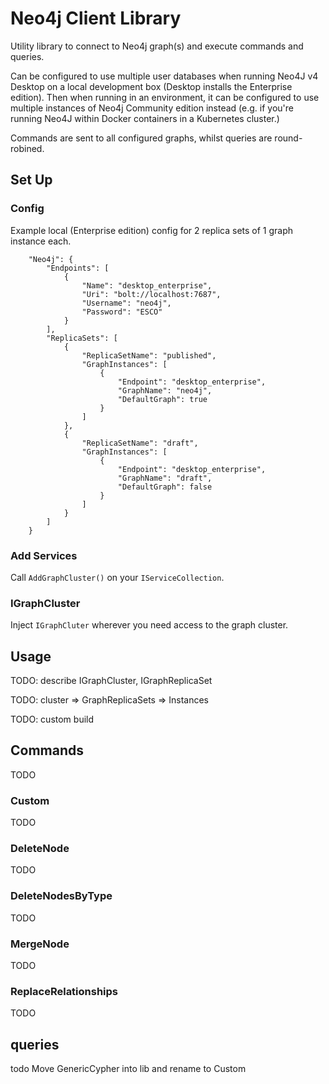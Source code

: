 ﻿# Neo4j Client Library

Utility library to connect to Neo4j graph(s) and execute commands and queries.

Can be configured to use multiple user databases when running Neo4J v4 Desktop on a local development box (Desktop installs the Enterprise edition). Then when running in an environment, it can be configured to use multiple instances of Neo4j Community edition instead (e.g. if you're running Neo4J within Docker containers in a Kubernetes cluster.)

Commands are sent to all configured graphs, whilst queries are round-robined.

## Set Up

### Config

Example local (Enterprise edition) config for 2 replica sets of 1 graph instance each.

```
    "Neo4j": {
        "Endpoints": [
            {
                "Name": "desktop_enterprise",
                "Uri": "bolt://localhost:7687",
                "Username": "neo4j",
                "Password": "ESCO"
            }
        ],
        "ReplicaSets": [
            {
                "ReplicaSetName": "published",
                "GraphInstances": [
                    {
                        "Endpoint": "desktop_enterprise",
                        "GraphName": "neo4j",
                        "DefaultGraph": true
                    }
                ]
            },
            {
                "ReplicaSetName": "draft",
                "GraphInstances": [
                    {
                        "Endpoint": "desktop_enterprise",
                        "GraphName": "draft",
                        "DefaultGraph": false
                    }
                ]
            }
        ]
    }
```

### Add Services

Call `AddGraphCluster()` on your `IServiceCollection`.

### IGraphCluster

Inject `IGraphCluter` wherever you need access to the graph cluster.

## Usage

TODO: describe IGraphCluster, IGraphReplicaSet

TODO: cluster => GraphReplicaSets => Instances

TODO: custom build

## Commands

TODO

### Custom

TODO

### DeleteNode

TODO

### DeleteNodesByType

TODO

### MergeNode

TODO

### ReplaceRelationships

TODO

## queries

todo Move GenericCypher into lib and rename to Custom
